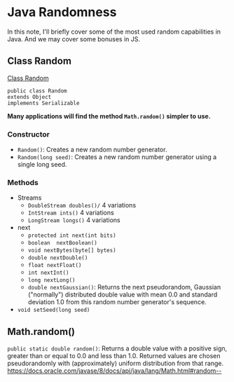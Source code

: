 # Java Randomness
In this note, I'll briefly cover some of the most used random capabilities in Java. And we may cover some bonuses in JS. 

## Class Random
[Class Random](https://docs.oracle.com/javase/8/docs/api/java/util/Random.html)

```
public class Random
extends Object
implements Serializable
```

**Many applications will find the method `Math.random()` simpler to use.**

### Constructor
* `Random()`: Creates a new random number generator.
* `Random(long seed)`: Creates a new random number generator using a single long seed.

### Methods
* Streams
    - `DoubleStream	doubles()/` 4 variations
    - `IntStream ints()` 4 variations
    - `LongStream longs()` 4 variations
* next
    - `protected int next(int bits)`
    - `boolean	nextBoolean()`
    - `void	nextBytes(byte[] bytes)`
    - `double nextDouble()`
    - `float nextFloat()`
    - `int nextInt()`
    - `long nextLong()`
    - `double nextGaussian()`: Returns the next pseudorandom, Gaussian ("normally") distributed double value with mean 0.0 and standard deviation 1.0 from this random number generator's sequence.
* `void	setSeed(long seed)`

## Math.random()
`public static double random()`: Returns a double value with a positive sign, greater than or equal to 0.0 and less than 1.0. Returned values are chosen pseudorandomly with (approximately) uniform distribution from that range. https://docs.oracle.com/javase/8/docs/api/java/lang/Math.html#random--
